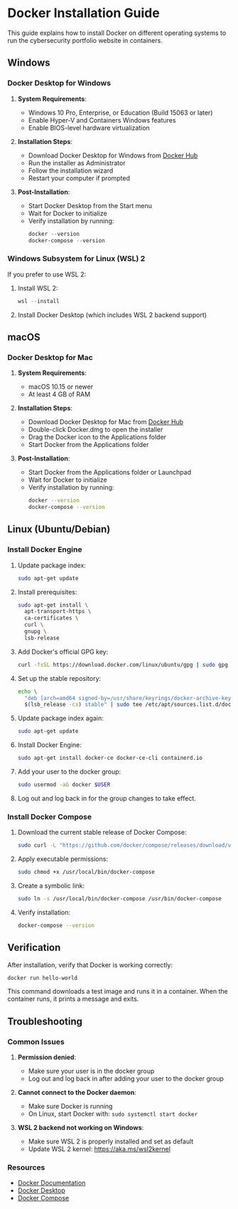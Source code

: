 # Docker Installation Guide

This guide explains how to install Docker on different operating systems to run the cybersecurity portfolio website in containers.

## Windows

### Docker Desktop for Windows

1. **System Requirements**:
   - Windows 10 Pro, Enterprise, or Education (Build 15063 or later)
   - Enable Hyper-V and Containers Windows features
   - Enable BIOS-level hardware virtualization

2. **Installation Steps**:
   - Download Docker Desktop for Windows from [Docker Hub](https://hub.docker.com/editions/community/docker-ce-desktop-windows)
   - Run the installer as Administrator
   - Follow the installation wizard
   - Restart your computer if prompted

3. **Post-Installation**:
   - Start Docker Desktop from the Start menu
   - Wait for Docker to initialize
   - Verify installation by running:
     ```powershell
     docker --version
     docker-compose --version
     ```

### Windows Subsystem for Linux (WSL) 2

If you prefer to use WSL 2:

1. Install WSL 2:
   ```powershell
   wsl --install
   ```

2. Install Docker Desktop (which includes WSL 2 backend support)

## macOS

### Docker Desktop for Mac

1. **System Requirements**:
   - macOS 10.15 or newer
   - At least 4 GB of RAM

2. **Installation Steps**:
   - Download Docker Desktop for Mac from [Docker Hub](https://hub.docker.com/editions/community/docker-ce-desktop-mac)
   - Double-click Docker.dmg to open the installer
   - Drag the Docker icon to the Applications folder
   - Start Docker from the Applications folder

3. **Post-Installation**:
   - Start Docker from the Applications folder or Launchpad
   - Wait for Docker to initialize
   - Verify installation by running:
     ```bash
     docker --version
     docker-compose --version
     ```

## Linux (Ubuntu/Debian)

### Install Docker Engine

1. Update package index:
   ```bash
   sudo apt-get update
   ```

2. Install prerequisites:
   ```bash
   sudo apt-get install \
     apt-transport-https \
     ca-certificates \
     curl \
     gnupg \
     lsb-release
   ```

3. Add Docker's official GPG key:
   ```bash
   curl -fsSL https://download.docker.com/linux/ubuntu/gpg | sudo gpg --dearmor -o /usr/share/keyrings/docker-archive-keyring.gpg
   ```

4. Set up the stable repository:
   ```bash
   echo \
     "deb [arch=amd64 signed-by=/usr/share/keyrings/docker-archive-keyring.gpg] https://download.docker.com/linux/ubuntu \
     $(lsb_release -cs) stable" | sudo tee /etc/apt/sources.list.d/docker.list > /dev/null
   ```

5. Update package index again:
   ```bash
   sudo apt-get update
   ```

6. Install Docker Engine:
   ```bash
   sudo apt-get install docker-ce docker-ce-cli containerd.io
   ```

7. Add your user to the docker group:
   ```bash
   sudo usermod -aG docker $USER
   ```

8. Log out and log back in for the group changes to take effect.

### Install Docker Compose

1. Download the current stable release of Docker Compose:
   ```bash
   sudo curl -L "https://github.com/docker/compose/releases/download/v2.20.0/docker-compose-$(uname -s)-$(uname -m)" -o /usr/local/bin/docker-compose
   ```

2. Apply executable permissions:
   ```bash
   sudo chmod +x /usr/local/bin/docker-compose
   ```

3. Create a symbolic link:
   ```bash
   sudo ln -s /usr/local/bin/docker-compose /usr/bin/docker-compose
   ```

4. Verify installation:
   ```bash
   docker-compose --version
   ```

## Verification

After installation, verify that Docker is working correctly:

```bash
docker run hello-world
```

This command downloads a test image and runs it in a container. When the container runs, it prints a message and exits.

## Troubleshooting

### Common Issues

1. **Permission denied**:
   - Make sure your user is in the docker group
   - Log out and log back in after adding your user to the docker group

2. **Cannot connect to the Docker daemon**:
   - Make sure Docker is running
   - On Linux, start Docker with: `sudo systemctl start docker`

3. **WSL 2 backend not working on Windows**:
   - Make sure WSL 2 is properly installed and set as default
   - Update WSL 2 kernel: https://aka.ms/wsl2kernel

### Resources

- [Docker Documentation](https://docs.docker.com/)
- [Docker Desktop](https://www.docker.com/products/docker-desktop)
- [Docker Compose](https://docs.docker.com/compose/)